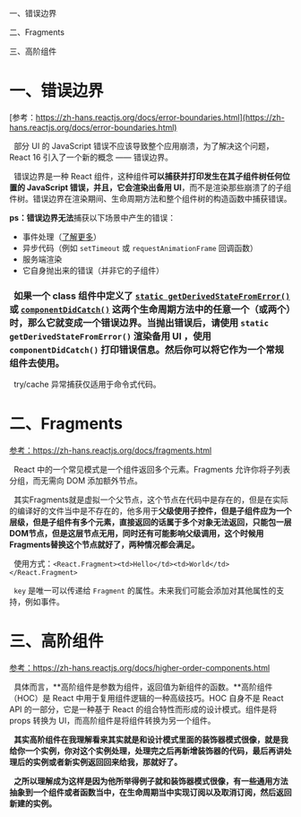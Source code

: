 一、错误边界

二、Fragments

三、高阶组件

# 一、错误边界

[参考：https://zh-hans.reactjs.org/docs/error-boundaries.html](https://zh-hans.reactjs.org/docs/error-boundaries.html)

&nbsp;&nbsp;部分 UI 的 JavaScript 错误不应该导致整个应用崩溃，为了解决这个问题，React 16 引入了一个新的概念 —— 错误边界。

&nbsp;&nbsp;错误边界是一种 React 组件，这种组件**可以捕获并打印发生在其子组件树任何位置的 JavaScript 错误，并且，它会渲染出备用 UI**，而不是渲染那些崩溃了的子组件树。错误边界在渲染期间、生命周期方法和整个组件树的构造函数中捕获错误。

**ps：**错误边界**无法**捕获以下场景中产生的错误：

- 事件处理（[了解更多](https://zh-hans.reactjs.org/docs/error-boundaries.html#how-about-event-handlers)）
- 异步代码（例如 `setTimeout` 或 `requestAnimationFrame` 回调函数）
- 服务端渲染
- 它自身抛出来的错误（并非它的子组件）

### &nbsp;&nbsp;如果一个 class 组件中定义了 [`static getDerivedStateFromError()`](https://zh-hans.reactjs.org/docs/react-component.html#static-getderivedstatefromerror) 或 [`componentDidCatch()`](https://zh-hans.reactjs.org/docs/react-component.html#componentdidcatch) 这两个生命周期方法中的任意一个（或两个）时，那么它就变成一个错误边界。当抛出错误后，请使用 `static getDerivedStateFromError()` 渲染备用 UI ，使用 `componentDidCatch()` 打印错误信息。然后你可以将它作为一个常规组件去使用。

&nbsp;&nbsp;try/cache 异常捕获仅适用于命令式代码。

# 二、Fragments

<div>
<a href="https://zh-hans.reactjs.org/docs/fragments.html">参考：https://zh-hans.reactjs.org/docs/fragments.html
</a>
</div>

&nbsp;&nbsp;React 中的一个常见模式是一个组件返回多个元素。Fragments 允许你将子列表分组，而无需向 DOM 添加额外节点。

&nbsp;&nbsp;其实Fragments就是虚拟一个父节点，这个节点在代码中是存在的，但是在实际的编译好的文件当中是不存在的，他多用于**父级使用子控件，但是子组件应为一个层级，但是子组件有多个元素，直接返回的话属于多个对象无法返回，只能包一层DOM节点，但是这层节点无用，同时还有可能影响父级调用，这个时候用Fragments替换这个节点就好了，两种情况都会满足。**

&nbsp;&nbsp;使用方式：`<React.Fragment><td>Hello</td><td>World</td></React.Fragment>`

&nbsp;&nbsp;`key`  是唯一可以传递给  `Fragment`  的属性。未来我们可能会添加对其他属性的支持，例如事件。

# 三、高阶组件

<div>
<a href="https://zh-hans.reactjs.org/docs/higher-order-components.html">参考：https://zh-hans.reactjs.org/docs/higher-order-components.html
</a>
</div>

&nbsp;&nbsp;具体而言，**高阶组件是参数为组件，返回值为新组件的函数。**高阶组件（HOC）是 React 中用于复用组件逻辑的一种高级技巧。HOC 自身不是 React API 的一部分，它是一种基于 React 的组合特性而形成的设计模式。组件是将 props 转换为 UI，而高阶组件是将组件转换为另一个组件。

&nbsp;&nbsp;**其实高阶组件在我理解看来其实就是和设计模式里面的装饰器模式很像，就是我给你一个实例，你对这个实例处理，处理完之后再新增装饰器的代码，最后再讲处理后的实例或者新实例返回回来给我，那就好了。**

&nbsp;&nbsp;**之所以理解成为这样是因为他所举得例子就和装饰器模式很像，有一些通用方法抽象到一个组件或者函数当中，在生命周期当中实现订阅以及取消订阅，然后返回新建的实例。**
